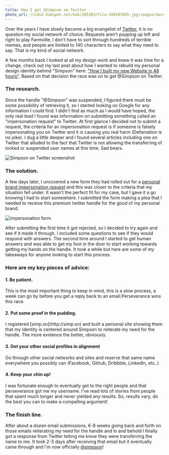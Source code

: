 ```yaml
---
title: How I got @Simpson on Twitter
photo_url: //cdn2.hubspot.net/hub/185303/file-289197855-jpg/images/marquee/simpson-twitter.jpg
---
```


Over the years I have slowly become a big evangelist of [Twitter](http://twitter.com/simpson), it is no question my social network of choice. Requests aren't popping up left and right to play Farmville, I don't have to sort through hundreds of terrible memes, and people are limited to 140 characters to say what they need to say. That is my kind of social network.

A few months back I looked at all my design work and knew it was time for a change, check out my last post about how I wanted to rebuild my personal design identity behind "Simpson" here: ["How I built my new Website in 48 hours"](http://simp.sn/how-i-built-my-new-website-in-48-hours/). Based on that decision the race was on to get @Simpson on Twitter.

### The research.

Since the handle "@Simpson" was suspended, I figured there must be some possibility of retrieving it, so I started looking on Google for any information I could find. I didn't find as much as I would have hoped, the only real lead I found was information on submitting something called an "impersonation request" to Twitter. At first glance I decided not to submit a request, the criteria for an impersonation request is if someone is falsely impersonating you on Twitter and it is causing you real harm (Defamation is no joke). I dug a little deeper and I found several articles including one on Twitter that alluded to the fact that Twitter is not allowing the transferring of locked or suspended user names at this time. Sad bears.

![Simpson on Twitter screenshot](http://static.simp.sn/assets/simpson-twitter.jpg)

### The solution.

A few days later, I uncovered a new form they had rolled out for a [personal brand impersonation request](https://support.twitter.com/forms/impersonation) and this was closer to the criteria that my situation fell under. It wasn't the perfect fit for my case, but I gave it a go knowing I had to start somewhere. I submitted the form making a plea that I needed to receive this premium twitter handle for the good of my personal brand.

![impersonation form](http://cdn.simp.sn/impersonation.png)

After submitting the first time it got rejected, so I decided to try again and see if it made it through. I included some questions to see if they would respond with answers. The second time around I started to get human answers and was able to get my foot in the door to start working towards getting my hands on the handle. It took a while but here are some of my takeaways for anyone looking to start this process.

### Here are my key pieces of advice:

<h4>1. Be patient.</h4>
This is the most important thing to keep in mind, this is a slow process, a week can go by before you get a reply back to an email.Perseverance wins this race.

<h4>2. Put some proof in the pudding.</h4>
I registered [simp.sn](http://simp.sn) and built a personal site showing them that my identity is centered around Simpson to reiterate my need for the handle. The more evidence the better, obviously.

<h4>3. Get your other social profiles in alignment</h4>
Go through other social networks and sites and reserve that same name everywhere you possibly can (Facebook, Github, Dribbble, LinkedIn, etc..)

<h4>4. Keep your chin up!</h4>
I was fortunate enough to eventually get to the right people and that perseverance got me my username. I've read lots of stories from people that spent much longer and never yielded any results. So, results vary, do the best you can to make a compelling argument!

### The finish line.

After about a dozen email submissions, 6-8 weeks going back and forth on those emails reiterating my need for the handle and lo and behold I finally got a response from Twitter letting me know they were transferring the name to me. It took 2-3 days after receiving that email but it eventually came through and i'm now officially [@simpson](http://twitter.com/simpson)!


